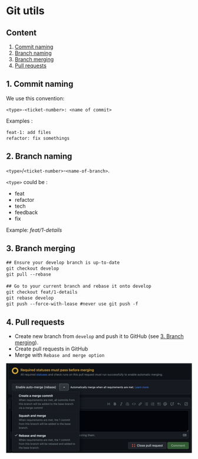 # Git utils

## Content

1. [Commit naming](#1-commit-naming)
2. [Branch naming](#2-branch-naming)
3. [Branch merging](#3-branch-merging)
4. [Pull requests](#4-pull-requests)


## 1. Commit naming

We use this convention:

```text
<type>-<ticket-number>: <name of commit>
```

Examples :

```text
feat-1: add files
refactor: fix somethings
```

## 2. Branch naming
`<type>`/`<ticket-number>`-`<name-of-branch>`.

`<type>` could be :
  - feat
  - refactor
  - tech
  - feedback
  - fix

Example: *feat/1-details*

## 3. Branch merging

```shell
## Ensure your develop branch is up-to-date
git checkout develop
git pull --rebase

## Go to your current branch and rebase it onto develop
git checkout feat/1-details
git rebase develop
git push --force-with-lease #never use git push -f
```

## 4. Pull requests

- Create new branch from `develop` and push it to GitHub (see [3. Branch merging](#3-branch-merging)).
- Create pull requests in GitHub
- Merge with `Rebase and merge option`

![Rebase and merge option](../docs/image/rebase_and_merge_option.png)
